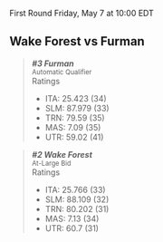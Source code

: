 First Round
Friday, May 7 at 10:00 EDT
## Wake Forest vs Furman

> ***#3 Furman***  
> <sub>Automatic Qualifier</sub>  
> Ratings  
> - ITA: 25.423 (34)  
> - SLM: 87.979 (33)  
> - TRN: 79.59 (35)  
> - MAS: 7.09 (35)  
> - UTR: 59.02 (41)  

> ***#2 Wake Forest***  
> <sub>At-Large Bid</sub>  
> Ratings  
> - ITA: 25.766 (33)  
> - SLM: 88.109 (32)  
> - TRN: 80.202 (31)  
> - MAS: 7.13 (34)  
> - UTR: 60.7 (31)  